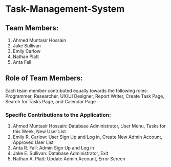 # Task-Management-System

## Team Members:

1. Ahmed Muntasir Hossain
2. Jake Sullivan
3. Emily Carlow
4. Nathan Platt
5. Anta Fall

## Role of Team Members:

Each team member contributed equally towards the following roles: Programmer, Researcher, UX/UI Designer, Report Writer, Create Task Page, Search for Tasks Page, and Calendar Page

### Specific Contributions to the Application:

1. Ahmed Muntasir Hossain: Database Administrator, User Menu, Tasks for this Week, New User List 
2. Emily R. Carlow: User Sign Up and Log in, Create New Admin Account, Approved User List  
3. Anta R. Fall: Admin Sign Up and Log in
4. Jake E. Sullivan: Database Administrator, Exit  
5. Nathan A. Platt: Update Admin Account, Error Screen




